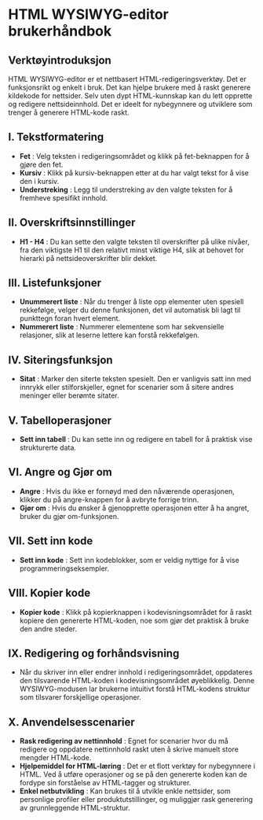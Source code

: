 # HTML WYSIWYG-editor brukerhåndbok

## Verktøyintroduksjon
HTML WYSIWYG-editor er et nettbasert HTML-redigeringsverktøy. Det er funksjonsrikt og enkelt i bruk. Det kan hjelpe brukere med å raskt generere kildekode for nettsider. Selv uten dypt HTML-kunnskap kan du lett opprette og redigere nettsideinnhold. Det er ideelt for nybegynnere og utviklere som trenger å generere HTML-kode raskt.

## I. Tekstformatering
- **Fet** : Velg teksten i redigeringsområdet og klikk på fet-beknappen for å gjøre den fet.
- **Kursiv** : Klikk på kursiv-beknappen etter at du har valgt tekst for å vise den i kursiv.
- **Understreking** : Legg til understreking av den valgte teksten for å fremheve spesifikt innhold.

## II. Overskriftsinnstillinger
- **H1 - H4** : Du kan sette den valgte teksten til overskrifter på ulike nivåer, fra den viktigste H1 til den relativt minst viktige H4, slik at behovet for hierarki på nettsideoverskrifter blir dekket.

## III. Listefunksjoner
- **Unummerert liste** : Når du trenger å liste opp elementer uten spesiell rekkefølge, velger du denne funksjonen, det vil automatisk bli lagt til punkttegn foran hvert element.
- **Nummerert liste** : Nummerer elementene som har sekvensielle relasjoner, slik at leserne lettere kan forstå rekkefølgen.

## IV. Siteringsfunksjon
- **Sitat** : Marker den siterte teksten spesielt. Den er vanligvis satt inn med innrykk eller stilforskjeller, egnet for scenarier som å sitere andres meninger eller berømte sitater.

## V. Tabelloperasjoner
- **Sett inn tabell** : Du kan sette inn og redigere en tabell for å praktisk vise strukturerte data.

## VI. Angre og Gjør om
- **Angre** : Hvis du ikke er fornøyd med den nåværende operasjonen, klikker du på angre-knappen for å avbryte forrige trinn.
- **Gjør om** : Hvis du ønsker å gjenopprette operasjonen etter å ha angret, bruker du gjør om-funksjonen.

## VII. Sett inn kode
- **Sett inn kode** : Sett inn kodeblokker, som er veldig nyttige for å vise programmeringseksempler.

## VIII. Kopier kode
- **Kopier kode** : Klikk på kopierknappen i kodevisningsområdet for å raskt kopiere den genererte HTML-koden, noe som gjør det praktisk å bruke den andre steder.

## IX. Redigering og forhåndsvisning
- Når du skriver inn eller endrer innhold i redigeringsområdet, oppdateres den tilsvarende HTML-koden i kodevisningsområdet øyeblikkelig. Denne WYSIWYG-modusen lar brukerne intuitivt forstå HTML-kodens struktur som tilsvarer forskjellige operasjoner.

## X. Anvendelsesscenarier
- **Rask redigering av nettinnhold** : Egnet for scenarier hvor du må redigere og oppdatere nettinnhold raskt uten å skrive manuelt store mengder HTML-kode.
- **Hjelpemiddel for HTML-læring** : Det er et flott verktøy for nybegynnere i HTML. Ved å utføre operasjoner og se på den genererte koden kan de fordype sin forståelse av HTML-tagger og strukturer.
- **Enkel netbutvikling** : Kan brukes til å utvikle enkle nettsider, som personlige profiler eller produktutstillinger, og muliggjør rask generering av grunnleggende HTML-struktur.
